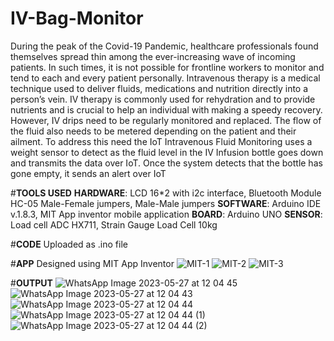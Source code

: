 # **IV-Bag-Monitor**
During the peak of the Covid-19 Pandemic, healthcare professionals found themselves
spread thin among the ever-increasing wave of incoming patients. In such times, it is not
possible for frontline workers to monitor and tend to each and every patient personally.
Intravenous therapy is a medical technique used to deliver fluids, medications and
nutrition directly into a person’s vein. IV therapy is commonly used for rehydration and to
provide nutrients and is crucial to help an individual with making a speedy recovery.
However, IV drips need to be regularly monitored and replaced. The flow of the fluid
also needs to be metered depending on the patient and their ailment. To address this need the
IoT Intravenous Fluid Monitoring uses a weight sensor to detect as the fluid level in the IV
Infusion bottle goes down and transmits the data over IoT. Once the system detects that the
bottle has gone empty, it sends an alert over IoT

#**TOOLS USED**
**HARDWARE**: LCD 16*2 with i2c interface, Bluetooth Module HC-05 Male-Female
jumpers, Male-Male jumpers
**SOFTWARE**: Arduino IDE v.1.8.3, MIT App inventor mobile application
**BOARD**: Arduino UNO
**SENSOR**: Load cell ADC HX711, Strain Gauge Load Cell 10kg

#**CODE**
Uploaded as .ino file

#**APP**
Designed using MIT App Inventor
![MIT-1](https://github.com/sacchin-adarsh/IV-Bag-Monitor/assets/57241781/24ef4967-bab0-491d-9426-a43dc68b3fee)
![MIT-2](https://github.com/sacchin-adarsh/IV-Bag-Monitor/assets/57241781/88e413c9-aeb0-4127-a41a-cb68cde562b7)
![MIT-3](https://github.com/sacchin-adarsh/IV-Bag-Monitor/assets/57241781/f776b361-b486-4c83-98a7-309c91794a3e)

#**OUTPUT**
![WhatsApp Image 2023-05-27 at 12 04 45](https://github.com/sacchin-adarsh/IV-Bag-Monitor/assets/57241781/df1c38e3-931a-46b0-ad30-4ab7acfcdab5)
![WhatsApp Image 2023-05-27 at 12 04 43](https://github.com/sacchin-adarsh/IV-Bag-Monitor/assets/57241781/a23b98da-e98e-4e35-afb0-336cd20130c9)
![WhatsApp Image 2023-05-27 at 12 04 44](https://github.com/sacchin-adarsh/IV-Bag-Monitor/assets/57241781/0fc69fad-e55e-4dd1-bcc7-d1f8c1dbb286)
![WhatsApp Image 2023-05-27 at 12 04 44 (1)](https://github.com/sacchin-adarsh/IV-Bag-Monitor/assets/57241781/2dbaba3b-57dc-44e6-9f47-10243b359807)
![WhatsApp Image 2023-05-27 at 12 04 44 (2)](https://github.com/sacchin-adarsh/IV-Bag-Monitor/assets/57241781/92a86c7e-3e7d-420d-85ee-8071adb6fc1d)




